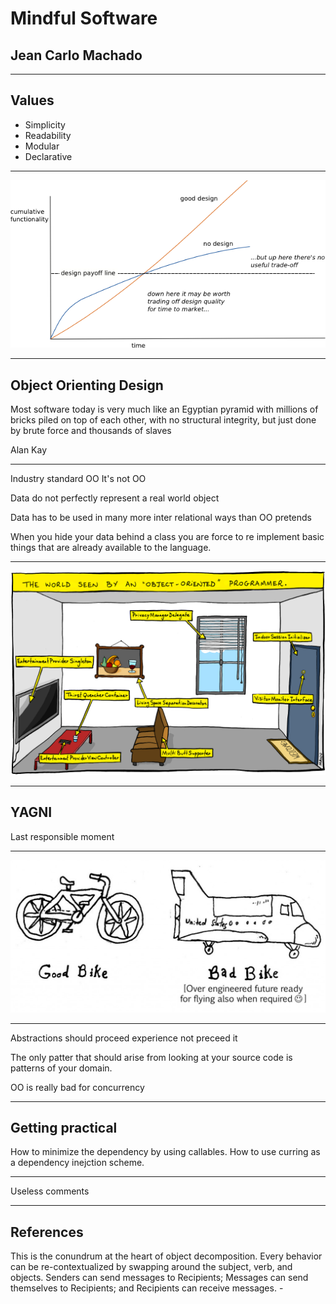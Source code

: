 # Mindful Software

## Jean Carlo Machado

---


## Values

- Simplicity
- Readability
- Modular
- Declarative

----

![inline](designStaminaGraph.png)

---

## Object Orienting Design


Most software today is very much like an Egyptian pyramid with millions of bricks piled on top of each other, with no structural integrity, but just done by brute force and thousands of slaves


Alan Kay

----



Industry standard OO It's not OO

Data do not perfectly represent a real world object

Data has to be used in many more inter relational ways than OO pretends

When you hide your data behind a class you are force to re implement
basic things that are already available to the language.


---

![inline](ooworldview.png)

----

## YAGNI

Last responsible moment

---

![inline](overengineered.jpg)


---


Abstractions should proceed experience not preceed it

The only patter that should arise from looking at your  source code is patterns
of your domain.

OO is really bad for concurrency

----

## Getting practical


How to minimize the dependency by using callables.
How to use curring as a dependency inejction scheme.

---

Useless comments


----


## References

This is the conundrum at the heart of object decomposition. Every behavior can be re-contextualized by swapping around the subject, verb, and objects. Senders can send messages to Recipients; Messages can send themselves to Recipients; and Recipients can receive messages. - 



